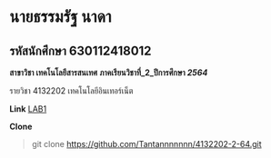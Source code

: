 # นายธรรมรัฐ นาดา  
## รหัสนักศึกษา 630112418012  

**สาขาวิชา เทคโนโลยีสารสนเทศ**
**ภาคเรียนวิชาที่_2_ปีการศึกษา _2564_**

รายวิชา 4132202 เทคโนโลยีอินเทอร์เน็ต  

**Link**
[LAB1](https://github.com/Tantannnnnnn/4132202-2-64/tree/main/LAB1)

**Clone**
> git clone https://github.com/Tantannnnnnn/4132202-2-64.git
